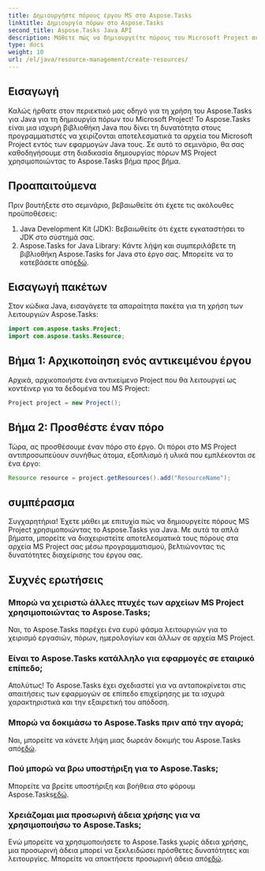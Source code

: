 ```yaml
---
title: Δημιουργήστε πόρους έργου MS στο Aspose.Tasks
linktitle: Δημιουργία πόρων στο Aspose.Tasks
second_title: Aspose.Tasks Java API
description: Μάθετε πώς να δημιουργείτε πόρους του Microsoft Project σε Java χρησιμοποιώντας τη βιβλιοθήκη Aspose.Tasks. Οδηγός βήμα προς βήμα για αποτελεσματική διαχείριση πόρων.
type: docs
weight: 10
url: /el/java/resource-management/create-resources/
---
```

## Εισαγωγή
Καλώς ήρθατε στον περιεκτικό μας οδηγό για τη χρήση του Aspose.Tasks για Java για τη δημιουργία πόρων του Microsoft Project! Το Aspose.Tasks είναι μια ισχυρή βιβλιοθήκη Java που δίνει τη δυνατότητα στους προγραμματιστές να χειρίζονται αποτελεσματικά τα αρχεία του Microsoft Project εντός των εφαρμογών Java τους. Σε αυτό το σεμινάριο, θα σας καθοδηγήσουμε στη διαδικασία δημιουργίας πόρων MS Project χρησιμοποιώντας το Aspose.Tasks βήμα προς βήμα.
## Προαπαιτούμενα
Πριν βουτήξετε στο σεμινάριο, βεβαιωθείτε ότι έχετε τις ακόλουθες προϋποθέσεις:
1. Java Development Kit (JDK): Βεβαιωθείτε ότι έχετε εγκαταστήσει το JDK στο σύστημά σας.
2.  Aspose.Tasks for Java Library: Κάντε λήψη και συμπεριλάβετε τη βιβλιοθήκη Aspose.Tasks for Java στο έργο σας. Μπορείτε να το κατεβάσετε από[εδώ](https://releases.aspose.com/tasks/java/).

## Εισαγωγή πακέτων
Στον κώδικα Java, εισαγάγετε τα απαραίτητα πακέτα για τη χρήση των λειτουργιών Aspose.Tasks:
```java
import com.aspose.tasks.Project;
import com.aspose.tasks.Resource;
```

## Βήμα 1: Αρχικοποίηση ενός αντικειμένου έργου
Αρχικά, αρχικοποιήστε ένα αντικείμενο Project που θα λειτουργεί ως κοντέινερ για τα δεδομένα του MS Project:
```java
Project project = new Project();
```
## Βήμα 2: Προσθέστε έναν πόρο
Τώρα, ας προσθέσουμε έναν πόρο στο έργο. Οι πόροι στο MS Project αντιπροσωπεύουν συνήθως άτομα, εξοπλισμό ή υλικά που εμπλέκονται σε ένα έργο:
```java
Resource resource = project.getResources().add("ResourceName");
```

## συμπέρασμα
Συγχαρητήρια! Έχετε μάθει με επιτυχία πώς να δημιουργείτε πόρους MS Project χρησιμοποιώντας το Aspose.Tasks για Java. Με αυτά τα απλά βήματα, μπορείτε να διαχειριστείτε αποτελεσματικά τους πόρους στα αρχεία MS Project σας μέσω προγραμματισμού, βελτιώνοντας τις δυνατότητες διαχείρισης του έργου σας.
## Συχνές ερωτήσεις
### Μπορώ να χειριστώ άλλες πτυχές των αρχείων MS Project χρησιμοποιώντας το Aspose.Tasks;
Ναι, το Aspose.Tasks παρέχει ένα ευρύ φάσμα λειτουργιών για το χειρισμό εργασιών, πόρων, ημερολογίων και άλλων σε αρχεία MS Project.
### Είναι το Aspose.Tasks κατάλληλο για εφαρμογές σε εταιρικό επίπεδο;
Απολύτως! Το Aspose.Tasks έχει σχεδιαστεί για να ανταποκρίνεται στις απαιτήσεις των εφαρμογών σε επίπεδο επιχείρησης με τα ισχυρά χαρακτηριστικά και την εξαιρετική του απόδοση.
### Μπορώ να δοκιμάσω το Aspose.Tasks πριν από την αγορά;
 Ναι, μπορείτε να κάνετε λήψη μιας δωρεάν δοκιμής του Aspose.Tasks από[εδώ](https://releases.aspose.com/).
### Πού μπορώ να βρω υποστήριξη για το Aspose.Tasks;
Μπορείτε να βρείτε υποστήριξη και βοήθεια στο φόρουμ Aspose.Tasks[εδώ](https://forum.aspose.com/c/tasks/15).
### Χρειάζομαι μια προσωρινή άδεια χρήσης για να χρησιμοποιήσω το Aspose.Tasks;
 Ενώ μπορείτε να χρησιμοποιήσετε το Aspose.Tasks χωρίς άδεια χρήσης, μια προσωρινή άδεια μπορεί να ξεκλειδώσει πρόσθετες δυνατότητες και λειτουργίες. Μπορείτε να αποκτήσετε προσωρινή άδεια από[εδώ](https://purchase.aspose.com/temporary-license/).